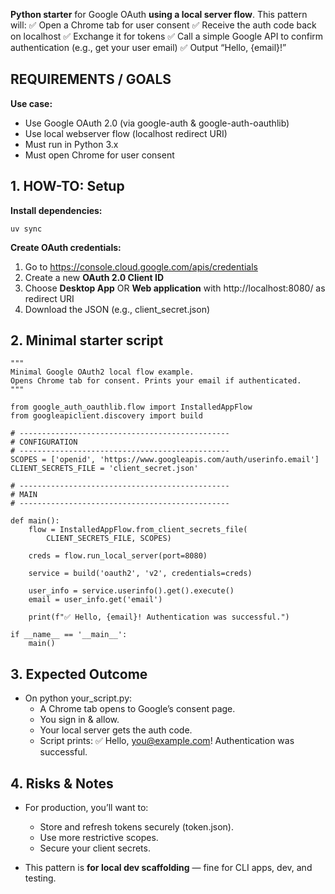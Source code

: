 **Python starter** for Google OAuth **using a local server flow**. This pattern will:
✅ Open a Chrome tab for user consent
✅ Receive the auth code back on localhost
✅ Exchange it for tokens
✅ Call a simple Google API to confirm authentication (e.g., get your user email)
✅ Output “Hello, {email}!”

## **REQUIREMENTS / GOALS**

**Use case:**
- Use Google OAuth 2.0 (via google-auth & google-auth-oauthlib)
- Use local webserver flow (localhost redirect URI)
- Must run in Python 3.x
- Must open Chrome for user consent

## **1. HOW-TO: Setup**

**Install dependencies:**
```
uv sync
```

**Create OAuth credentials:**
1. Go to https://console.cloud.google.com/apis/credentials
2. Create a new **OAuth 2.0 Client ID**
3. Choose **Desktop App** OR **Web application** with http://localhost:8080/ as redirect URI
4. Download the JSON (e.g., client_secret.json)

## **2. Minimal starter script**

```
"""
Minimal Google OAuth2 local flow example.
Opens Chrome tab for consent. Prints your email if authenticated.
"""

from google_auth_oauthlib.flow import InstalledAppFlow
from googleapiclient.discovery import build

# -----------------------------------------------
# CONFIGURATION
# -----------------------------------------------
SCOPES = ['openid', 'https://www.googleapis.com/auth/userinfo.email']
CLIENT_SECRETS_FILE = 'client_secret.json'

# -----------------------------------------------
# MAIN
# -----------------------------------------------

def main():
    flow = InstalledAppFlow.from_client_secrets_file(
        CLIENT_SECRETS_FILE, SCOPES)

    creds = flow.run_local_server(port=8080)

    service = build('oauth2', 'v2', credentials=creds)

    user_info = service.userinfo().get().execute()
    email = user_info.get('email')

    print(f"✅ Hello, {email}! Authentication was successful.")

if __name__ == '__main__':
    main()
```

## **3. Expected Outcome**
- On python your_script.py:
    - A Chrome tab opens to Google’s consent page.
    - You sign in & allow.
    - Your local server gets the auth code.
    - Script prints: ✅ Hello, you@example.com! Authentication was successful.

## **4. Risks & Notes**
- For production, you’ll want to:
    - Store and refresh tokens securely (token.json).
    - Use more restrictive scopes.
    - Secure your client secrets.

- This pattern is **for local dev scaffolding** — fine for CLI apps, dev, and testing.
